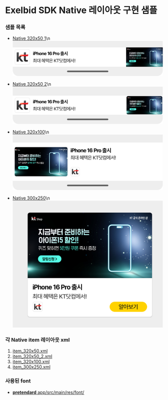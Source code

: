 # Exelbid SDK Native 레이아웃 구현 샘플

### 샘플 목록

* [Native 320x50 1](/app/src/main/java/com/motivi/native_sample/act/Sample320x50.java)\n
    ![이미지 설명](./sample/320x50.png)
    
* [Native 320x50 2](/app/src/main/java/com/motivi/native_sample/act/Sample320x50_2.java)\n
    ![이미지 설명](./sample/320x50_2.png)

* [Native 320x100](/app/src/main/java/com/motivi/native_sample/act/Sample320x100.java)\n
    ![이미지 설명](./sample/320x100.png)

* [Native 300x250](/app/src/main/java/com/motivi/native_sample/act/Sample300x250.java)\n
    ![이미지 설명](./sample/300x250.png)

### 각 Native item 레이아웃 xml

1. [item_320x50.xml](/app/src/main/res/layout/item_320x50.xml)
2. [item_320x50_2.xml](/app/src/main/res/layout/item_320x50_2.xml)
3. [item_320x100.xml](/app/src/main/res/layout/item_320x100.xml)
4. [item_300x250.xml](/app/src/main/res/layout/item_300x250.xml)

### 사용된 font 
* [<b>pretendard</b> app/src/main/res/font/ ](app/src/main/res/font/)
